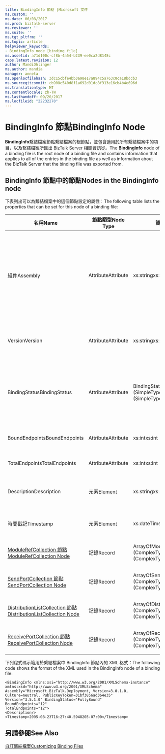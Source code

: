 ```yaml
---
title: BindingInfo 節點 |Microsoft 文件
ms.custom: ''
ms.date: 06/08/2017
ms.prod: biztalk-server
ms.reviewer: ''
ms.suite: ''
ms.tgt_pltfrm: ''
ms.topic: article
helpviewer_keywords:
- BindingInfo node [binding file]
ms.assetid: a71d100c-cf8b-4a54-b239-ee0ca2d8148c
caps.latest.revision: 12
author: MandiOhlinger
ms.author: mandia
manager: anneta
ms.openlocfilehash: 3dc15cbfe4bb3a98e17a894c5a763c0ca18bdcb3
ms.sourcegitcommit: cb908c540d8f1a692d01dc8f313e16cb4b4e696d
ms.translationtype: MT
ms.contentlocale: zh-TW
ms.lasthandoff: 09/20/2017
ms.locfileid: "22232270"
---
```

# <a name="bindinginfo-node"></a><span data-ttu-id="22484-102">BindingInfo 節點</span><span class="sxs-lookup"><span data-stu-id="22484-102">BindingInfo Node</span></span>
<span data-ttu-id="22484-103">**BindingInfo**繫結檔案節點繫結檔案的根節點，並包含適用於所有繫結檔案中的項目，以及繫結檔案所匯出 BizTalk Server 相關資訊從。</span><span class="sxs-lookup"><span data-stu-id="22484-103">The **BindingInfo** node of a binding file is the root node of a binding file and contains information that applies to all of the entries in the binding file as well as information about the BizTalk Server that the binding file was exported from.</span></span>  
  
## <a name="nodes-in-the-bindinginfo-node"></a><span data-ttu-id="22484-104">BindingInfo 節點中的節點</span><span class="sxs-lookup"><span data-stu-id="22484-104">Nodes in the BindingInfo node</span></span>  
 <span data-ttu-id="22484-105">下表列出可以為繫結檔案中的這個節點設定的屬性：</span><span class="sxs-lookup"><span data-stu-id="22484-105">The following table lists the properties that can be set for this node of a binding file:</span></span>  
  
|<span data-ttu-id="22484-106">**名稱**</span><span class="sxs-lookup"><span data-stu-id="22484-106">**Name**</span></span>|<span data-ttu-id="22484-107">**節點類型**</span><span class="sxs-lookup"><span data-stu-id="22484-107">**Node Type**</span></span>|<span data-ttu-id="22484-108">**資料類型**</span><span class="sxs-lookup"><span data-stu-id="22484-108">**Data Type**</span></span>|<span data-ttu-id="22484-109">**說明**</span><span class="sxs-lookup"><span data-stu-id="22484-109">**Description**</span></span>|<span data-ttu-id="22484-110">**限制**</span><span class="sxs-lookup"><span data-stu-id="22484-110">**Restrictions**</span></span>|<span data-ttu-id="22484-111">**註解**</span><span class="sxs-lookup"><span data-stu-id="22484-111">**Comments**</span></span>|  
|--------------|-------------------|-------------------|---------------------|----------------------|------------------|  
|<span data-ttu-id="22484-112">組件</span><span class="sxs-lookup"><span data-stu-id="22484-112">Assembly</span></span>|<span data-ttu-id="22484-113">Attribute</span><span class="sxs-lookup"><span data-stu-id="22484-113">Attribute</span></span>|<span data-ttu-id="22484-114">xs:string</span><span class="sxs-lookup"><span data-stu-id="22484-114">xs:string</span></span>|<span data-ttu-id="22484-115">指定當建立繫結檔案時使用之 Microsoft.BizTalk.Deployment dll 的資訊。</span><span class="sxs-lookup"><span data-stu-id="22484-115">Specifies information for the Microsoft.BizTalk.Deployment dll used when creating the binding file.</span></span> <span data-ttu-id="22484-116">包含這個組件的 Version、Culture 和 PublicKeyToken 等屬性 (以逗號分隔)。</span><span class="sxs-lookup"><span data-stu-id="22484-116">Includes comma separated Version, Culture, and PublicKeyToken attributes for this assembly.</span></span>|<span data-ttu-id="22484-117">Required</span><span class="sxs-lookup"><span data-stu-id="22484-117">Required</span></span>|<span data-ttu-id="22484-118">預設值： **"Microsoft.BizTalk.Deployment，Version = 3.0.1.0，Culture = neutral，PublicKeyToken = 31bf3856ad364e35 」**</span><span class="sxs-lookup"><span data-stu-id="22484-118">Default value: **"Microsoft.BizTalk.Deployment, Version=3.0.1.0, Culture=neutral, PublicKeyToken=31bf3856ad364e35"**</span></span>|  
|<span data-ttu-id="22484-119">Version</span><span class="sxs-lookup"><span data-stu-id="22484-119">Version</span></span>|<span data-ttu-id="22484-120">Attribute</span><span class="sxs-lookup"><span data-stu-id="22484-120">Attribute</span></span>|<span data-ttu-id="22484-121">xs:string</span><span class="sxs-lookup"><span data-stu-id="22484-121">xs:string</span></span>|<span data-ttu-id="22484-122">指定產生繫結檔案所使用的 BizTalk Server 版本。</span><span class="sxs-lookup"><span data-stu-id="22484-122">Specifies the version of BizTalk Server that the binding file was generated on.</span></span>|<span data-ttu-id="22484-123">Required</span><span class="sxs-lookup"><span data-stu-id="22484-123">Required</span></span>|<span data-ttu-id="22484-124">預設值： **3.5.1.0**</span><span class="sxs-lookup"><span data-stu-id="22484-124">Default value: **3.5.1.0**</span></span>|  
|<span data-ttu-id="22484-125">BindingStatus</span><span class="sxs-lookup"><span data-stu-id="22484-125">BindingStatus</span></span>|<span data-ttu-id="22484-126">Attribute</span><span class="sxs-lookup"><span data-stu-id="22484-126">Attribute</span></span>|<span data-ttu-id="22484-127">BindingState (SimpleType)</span><span class="sxs-lookup"><span data-stu-id="22484-127">BindingState (SimpleType)</span></span>|<span data-ttu-id="22484-128">指定與繫結檔案一起匯出之成品的繫結狀態。</span><span class="sxs-lookup"><span data-stu-id="22484-128">Specifies the binding status of the artifacts exported with the binding file.</span></span>|<span data-ttu-id="22484-129">Required</span><span class="sxs-lookup"><span data-stu-id="22484-129">Required</span></span>|<span data-ttu-id="22484-130">預設值：無</span><span class="sxs-lookup"><span data-stu-id="22484-130">Default value: None</span></span><br /><br /> <span data-ttu-id="22484-131">有效值：</span><span class="sxs-lookup"><span data-stu-id="22484-131">Valid values:</span></span><br /><br /> <span data-ttu-id="22484-132">-不明</span><span class="sxs-lookup"><span data-stu-id="22484-132">-   Unknown</span></span><br /><span data-ttu-id="22484-133">-NoBindings</span><span class="sxs-lookup"><span data-stu-id="22484-133">-   NoBindings</span></span><br /><span data-ttu-id="22484-134">-未繫結</span><span class="sxs-lookup"><span data-stu-id="22484-134">-   Unbound</span></span><br /><span data-ttu-id="22484-135">-PartiallyBound</span><span class="sxs-lookup"><span data-stu-id="22484-135">-   PartiallyBound</span></span><br /><span data-ttu-id="22484-136">-FullyBound</span><span class="sxs-lookup"><span data-stu-id="22484-136">-   FullyBound</span></span>|  
|<span data-ttu-id="22484-137">BoundEndpoints</span><span class="sxs-lookup"><span data-stu-id="22484-137">BoundEndpoints</span></span>|<span data-ttu-id="22484-138">Attribute</span><span class="sxs-lookup"><span data-stu-id="22484-138">Attribute</span></span>|<span data-ttu-id="22484-139">xs:int</span><span class="sxs-lookup"><span data-stu-id="22484-139">xs:int</span></span>|<span data-ttu-id="22484-140">指定繫結檔案中繫結端點的數目。</span><span class="sxs-lookup"><span data-stu-id="22484-140">Specifies the number of bound endpoints in the binding file.</span></span>|<span data-ttu-id="22484-141">Required</span><span class="sxs-lookup"><span data-stu-id="22484-141">Required</span></span>|<span data-ttu-id="22484-142">預設值： **0**</span><span class="sxs-lookup"><span data-stu-id="22484-142">Default value: **0**</span></span>|  
|<span data-ttu-id="22484-143">TotalEndpoints</span><span class="sxs-lookup"><span data-stu-id="22484-143">TotalEndpoints</span></span>|<span data-ttu-id="22484-144">Attribute</span><span class="sxs-lookup"><span data-stu-id="22484-144">Attribute</span></span>|<span data-ttu-id="22484-145">xs:int</span><span class="sxs-lookup"><span data-stu-id="22484-145">xs:int</span></span>|<span data-ttu-id="22484-146">指定繫結檔案中端點的總數。</span><span class="sxs-lookup"><span data-stu-id="22484-146">Specifies the total number of endpoints in the binding file.</span></span>|<span data-ttu-id="22484-147">Required</span><span class="sxs-lookup"><span data-stu-id="22484-147">Required</span></span>|<span data-ttu-id="22484-148">預設值： **0**</span><span class="sxs-lookup"><span data-stu-id="22484-148">Default value: **0**</span></span>|  
|<span data-ttu-id="22484-149">Description</span><span class="sxs-lookup"><span data-stu-id="22484-149">Description</span></span>|<span data-ttu-id="22484-150">元素</span><span class="sxs-lookup"><span data-stu-id="22484-150">Element</span></span>|<span data-ttu-id="22484-151">xs:string</span><span class="sxs-lookup"><span data-stu-id="22484-151">xs:string</span></span>|<span data-ttu-id="22484-152">指定繫結檔案之 BindingInfo 區段的文字描述。</span><span class="sxs-lookup"><span data-stu-id="22484-152">Specifies a text description of the BindingInfo section of the binding file.</span></span>|<span data-ttu-id="22484-153">不需要</span><span class="sxs-lookup"><span data-stu-id="22484-153">Not required</span></span>|<span data-ttu-id="22484-154">預設值：空白</span><span class="sxs-lookup"><span data-stu-id="22484-154">Default value: empty</span></span>|  
|<span data-ttu-id="22484-155">時間戳記</span><span class="sxs-lookup"><span data-stu-id="22484-155">Timestamp</span></span>|<span data-ttu-id="22484-156">元素</span><span class="sxs-lookup"><span data-stu-id="22484-156">Element</span></span>|<span data-ttu-id="22484-157">xs:dateTime</span><span class="sxs-lookup"><span data-stu-id="22484-157">xs:dateTime</span></span>|<span data-ttu-id="22484-158">指定繫結檔案的匯出時間。</span><span class="sxs-lookup"><span data-stu-id="22484-158">Specifies when the binding file was exported.</span></span>|<span data-ttu-id="22484-159">Required</span><span class="sxs-lookup"><span data-stu-id="22484-159">Required</span></span>|<span data-ttu-id="22484-160">預設值：匯出繫結檔案時 BizTalk Server 上的時間。</span><span class="sxs-lookup"><span data-stu-id="22484-160">Default value: Time on the BizTalk server when the binding file was exported.</span></span>|  
|[<span data-ttu-id="22484-161">ModuleRefCollection 節點</span><span class="sxs-lookup"><span data-stu-id="22484-161">ModuleRefCollection Node</span></span>](../core/modulerefcollection-node.md)|<span data-ttu-id="22484-162">記錄</span><span class="sxs-lookup"><span data-stu-id="22484-162">Record</span></span>|<span data-ttu-id="22484-163">ArrayOfModuleRef (ComplexType)</span><span class="sxs-lookup"><span data-stu-id="22484-163">ArrayOfModuleRef (ComplexType)</span></span>|<span data-ttu-id="22484-164">與此繫結檔案一起匯出之 .NET 組件的容器節點。</span><span class="sxs-lookup"><span data-stu-id="22484-164">Container node for the .NET assemblies exported with the binding file.</span></span>|<span data-ttu-id="22484-165">不需要</span><span class="sxs-lookup"><span data-stu-id="22484-165">Not required</span></span>|<span data-ttu-id="22484-166">預設值：無</span><span class="sxs-lookup"><span data-stu-id="22484-166">Default value: none</span></span>|  
|[<span data-ttu-id="22484-167">SendPortCollection 節點</span><span class="sxs-lookup"><span data-stu-id="22484-167">SendPortCollection Node</span></span>](../core/sendportcollection-node.md)|<span data-ttu-id="22484-168">記錄</span><span class="sxs-lookup"><span data-stu-id="22484-168">Record</span></span>|<span data-ttu-id="22484-169">ArrayOfSendPort (ComplexType)</span><span class="sxs-lookup"><span data-stu-id="22484-169">ArrayOfSendPort (ComplexType)</span></span>|<span data-ttu-id="22484-170">與此繫結檔案一起匯出之傳送埠的容器節點。</span><span class="sxs-lookup"><span data-stu-id="22484-170">Container node for the send ports exported with the binding file.</span></span>|<span data-ttu-id="22484-171">不需要</span><span class="sxs-lookup"><span data-stu-id="22484-171">Not required</span></span>|<span data-ttu-id="22484-172">預設值：無</span><span class="sxs-lookup"><span data-stu-id="22484-172">Default value: none</span></span>|  
|[<span data-ttu-id="22484-173">DistributionListCollection 節點</span><span class="sxs-lookup"><span data-stu-id="22484-173">DistributionListCollection Node</span></span>](../core/distributionlistcollection-node.md)|<span data-ttu-id="22484-174">記錄</span><span class="sxs-lookup"><span data-stu-id="22484-174">Record</span></span>|<span data-ttu-id="22484-175">ArrayOfDistributionList (ComplexType)</span><span class="sxs-lookup"><span data-stu-id="22484-175">ArrayOfDistributionList (ComplexType)</span></span>|<span data-ttu-id="22484-176">與此繫結檔案一起匯出之通訊群組清單的容器節點。</span><span class="sxs-lookup"><span data-stu-id="22484-176">Container node for the distribution lists exported with the binding file.</span></span>|<span data-ttu-id="22484-177">不需要</span><span class="sxs-lookup"><span data-stu-id="22484-177">Not required</span></span>|<span data-ttu-id="22484-178">預設值：無</span><span class="sxs-lookup"><span data-stu-id="22484-178">Default value: none</span></span>|  
|[<span data-ttu-id="22484-179">ReceivePortCollection 節點</span><span class="sxs-lookup"><span data-stu-id="22484-179">ReceivePortCollection Node</span></span>](../core/receiveportcollection-node.md)|<span data-ttu-id="22484-180">記錄</span><span class="sxs-lookup"><span data-stu-id="22484-180">Record</span></span>|<span data-ttu-id="22484-181">ArrayOfReceivePort (ComplexType)</span><span class="sxs-lookup"><span data-stu-id="22484-181">ArrayOfReceivePort (ComplexType)</span></span>|<span data-ttu-id="22484-182">與此繫結檔案一起匯出之接收埠的容器節點。</span><span class="sxs-lookup"><span data-stu-id="22484-182">Container node for the receive ports exported with the binding file.</span></span>|<span data-ttu-id="22484-183">不需要</span><span class="sxs-lookup"><span data-stu-id="22484-183">Not required</span></span>|<span data-ttu-id="22484-184">預設值：無</span><span class="sxs-lookup"><span data-stu-id="22484-184">Default value: none</span></span>|  
  
 <span data-ttu-id="22484-185">下列程式碼示範用於繫結檔案中 BindingInfo 節點內的 XML 格式：</span><span class="sxs-lookup"><span data-stu-id="22484-185">The following code shows the format of the XML used in the BindingInfo node of a binding file:</span></span>  
  
```  
<BindingInfo xmlns:xsi="http://www.w3.org/2001/XMLSchema-instance" xmlns:xsd="http://www.w3.org/2001/XMLSchema"   
Assembly="Microsoft.BizTalk.Deployment, Version=3.0.1.0, Culture=neutral, PublicKeyToken=31bf3856ad364e35"   
Version="3.5.1.0" BindingStatus="FullyBound"   
BoundEndpoints="12"   
TotalEndpoints="12">  
<Description/>  
<Timestamp>2005-08-23T16:27:40.5948205-07:00</Timestamp>  
```  
  
## <a name="see-also"></a><span data-ttu-id="22484-186">另請參閱</span><span class="sxs-lookup"><span data-stu-id="22484-186">See Also</span></span>  
 [<span data-ttu-id="22484-187">自訂繫結檔案</span><span class="sxs-lookup"><span data-stu-id="22484-187">Customizing Binding Files</span></span>](../core/customizing-binding-files.md)